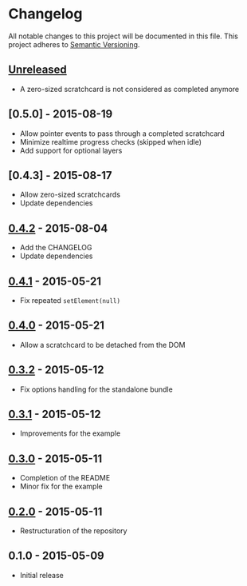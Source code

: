 # Changelog
All notable changes to this project will be documented in this file.
This project adheres to [Semantic Versioning](http://semver.org/).

## [Unreleased][unreleased]
- A zero-sized scratchcard is not considered as completed anymore

## [0.5.0] - 2015-08-19
- Allow pointer events to pass through a completed scratchcard
- Minimize realtime progress checks (skipped when idle)
- Add support for optional layers

## [0.4.3] - 2015-08-17
- Allow zero-sized scratchcards
- Update dependencies

## [0.4.2] - 2015-08-04
- Add the CHANGELOG
- Update dependencies

## [0.4.1] - 2015-05-21
- Fix repeated `setElement(null)`

## [0.4.0] - 2015-05-21
- Allow a scratchcard to be detached from the DOM

## [0.3.2] - 2015-05-12
- Fix options handling for the standalone bundle

## [0.3.1] - 2015-05-12
- Improvements for the example

## [0.3.0] - 2015-05-11
- Completion of the README
- Minor fix for the example

## [0.2.0] - 2015-05-11
- Restructuration of the repository

## 0.1.0 - 2015-05-09
- Initial release

[unreleased]: https://github.com/connesc/scratchcard/compare/v0.5.0...HEAD
[0.4.2]: https://github.com/connesc/scratchcard/compare/v0.4.3...v0.5.0
[0.4.2]: https://github.com/connesc/scratchcard/compare/v0.4.2...v0.4.3
[0.4.2]: https://github.com/connesc/scratchcard/compare/v0.4.1...v0.4.2
[0.4.1]: https://github.com/connesc/scratchcard/compare/v0.4.0...v0.4.1
[0.4.0]: https://github.com/connesc/scratchcard/compare/v0.3.2...v0.4.0
[0.3.2]: https://github.com/connesc/scratchcard/compare/v0.3.1...v0.3.2
[0.3.1]: https://github.com/connesc/scratchcard/compare/v0.3.0...v0.3.1
[0.3.0]: https://github.com/connesc/scratchcard/compare/v0.2.0...v0.3.0
[0.2.0]: https://github.com/connesc/scratchcard/compare/v0.1.0...v0.2.0
